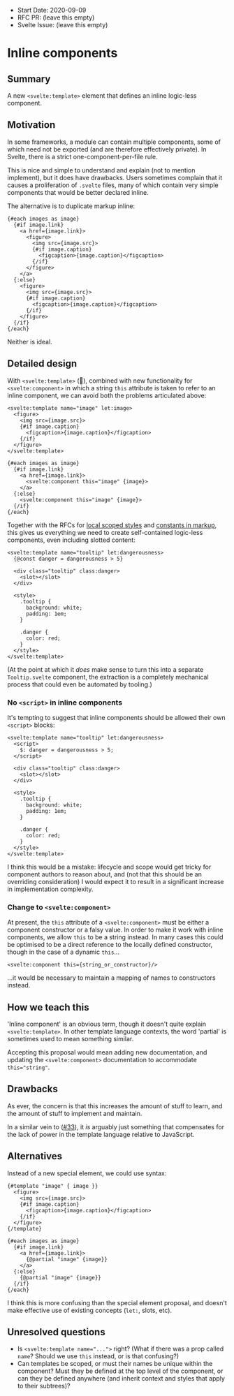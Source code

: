 - Start Date: 2020-09-09
- RFC PR: (leave this empty)
- Svelte Issue: (leave this empty)

# Inline components

## Summary

A new `<svelte:template>` element that defines an inline logic-less component.

## Motivation

In some frameworks, a module can contain multiple components, some of which need not be exported (and are therefore effectively private). In Svelte, there is a strict one-component-per-file rule.

This is nice and simple to understand and explain (not to mention implement), but it does have drawbacks. Users sometimes complain that it causes a proliferation of `.svelte` files, many of which contain very simple components that would be better declared inline.

The alternative is to duplicate markup inline:

```svelte
{#each images as image}
  {#if image.link}
    <a href={image.link}>
      <figure>
        <img src={image.src}>
        {#if image.caption}
          <figcaption>{image.caption}</figcaption>
        {/if}
      </figure>
    </a>
  {:else}
    <figure>
      <img src={image.src}>
      {#if image.caption}
        <figcaption>{image.caption}</figcaption>
      {/if}
    </figure>
  {/if}
{/each}
```

Neither is ideal.

## Detailed design

With `<svelte:template>` (🐃), combined with new functionality for `<svelte:component>` in which a string `this` attribute is taken to refer to an inline component, we can avoid both the problems articulated above:

```svelte
<svelte:template name="image" let:image>
  <figure>
    <img src={image.src}>
    {#if image.caption}
      <figcaption>{image.caption}</figcaption>
    {/if}
  </figure>
</svelte:template>

{#each images as image}
  {#if image.link}
    <a href={image.link}>
      <svelte:component this="image" {image}>
    </a>
  {:else}
    <svelte:component this="image" {image}>
  {/if}
{/each}
```

Together with the RFCs for [local scoped styles](https://github.com/sveltejs/rfcs/blob/local-styles/text/0000-local-styles.md) and [constants in markup](https://github.com/sveltejs/rfcs/blob/markup-constants/text/0000-markup-constants.md), this gives us everything we need to create self-contained logic-less components, even including slotted content:

```svelte
<svelte:template name="tooltip" let:dangerousness>
  {@const danger = dangerousness > 5}

  <div class="tooltip" class:danger>
    <slot></slot>
  </div>

  <style>
    .tooltip {
      background: white;
      padding: 1em;
    }

    .danger {
      color: red;
    }
  </style>
</svelte:template>
```

(At the point at which it *does* make sense to turn this into a separate `Tooltip.svelte` component, the extraction is a completely mechanical process that could even be automated by tooling.)


### No `<script>` in inline components

It's tempting to suggest that inline components should be allowed their own `<script>` blocks:

```svelte
<svelte:template name="tooltip" let:dangerousness>
  <script>
    $: danger = dangerousness > 5;
  </script>

  <div class="tooltip" class:danger>
    <slot></slot>
  </div>

  <style>
    .tooltip {
      background: white;
      padding: 1em;
    }

    .danger {
      color: red;
    }
  </style>
</svelte:template>
```

I think this would be a mistake: lifecycle and scope would get tricky for component authors to reason about, and (not that this should be an overriding consideration) I would expect it to result in a significant increase in implementation complexity.


### Change to `<svelte:component>`

At present, the `this` attribute of a `<svelte:component>` must be either a component constructor or a falsy value. In order to make it work with inline components, we allow `this` to be a string instead. In many cases this could be optimised to be a direct reference to the locally defined constructor, though in the case of a dynamic `this`...

```svelte
<svelte:component this={string_or_constructor}/>
```

...it would be necessary to maintain a mapping of names to constructors instead.

## How we teach this

'Inline component' is an obvious term, though it doesn't quite explain `<svelte:template>`. In other template language contexts, the word 'partial' is sometimes used to mean something similar.

Accepting this proposal would mean adding new documentation, and updating the `<svelte:component>` documentation to accommodate `this="string"`.

## Drawbacks

As ever, the concern is that this increases the amount of stuff to learn, and the amount of stuff to implement and maintain.

In a similar vein to ([#33](https://github.com/sveltejs/rfcs/blob/markup-constants/text/0000-markup-constants.md#drawbacks)), it *is* arguably just something that compensates for the lack of power in the template language relative to JavaScript.

## Alternatives

Instead of a new special element, we could use syntax:

```svelte
{#template "image" { image }}
  <figure>
    <img src={image.src}>
    {#if image.caption}
      <figcaption>{image.caption}</figcaption>
    {/if}
  </figure>
{/template}

{#each images as image}
  {#if image.link}
    <a href={image.link}>
      {@partial "image" {image}}
    </a>
  {:else}
    {@partial "image" {image}}
  {/if}
{/each}
```

I think this is more confusing than the special element proposal, and doesn't make effective use of existing concepts (`let:`, slots, etc).

## Unresolved questions

* Is `<svelte:template name="...">` right? (What if there was a prop called `name`? Should we use `this` instead, or is that confusing?)
* Can templates be scoped, or must their names be unique within the component? Must they be defined at the top level of the component, or can they be defined anywhere (and inherit context and styles that apply to their subtrees)?